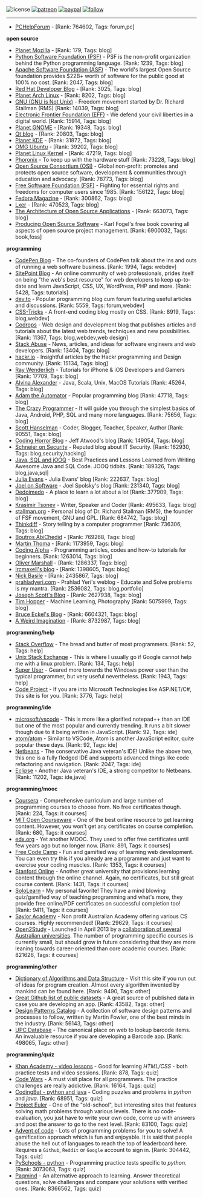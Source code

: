 ![license](https://img.shields.io/github/license/prahladyeri/siterank-stats.svg)
[![patreon](https://img.shields.io/badge/Patreon-brown.svg?logo=patreon)](https://www.patreon.com/prahladyeri)
[![paypal](https://img.shields.io/badge/PayPal-blue.svg?logo=paypal)](https://www.paypal.com/cgi-bin/webscr?cmd=_s-xclick&hosted_button_id=JM8FUXNFUK6EU)
[![follow](https://img.shields.io/twitter/follow/prahladyeri.svg?style=social)](https://twitter.com/prahladyeri)

---
- [PCHelpForum](https://pchelpforum.net) -  [Rank: 764602, Tags: forum,pc]

**open source**

- [Planet Mozilla](http://planet.mozilla.org/) -  [Rank: 179, Tags: blog]
- [Python Software Foundation (PSF)](https://www.python.org/psf/) - PSF is the non-profit organization behind the Python programming language. [Rank: 1239, Tags: blog]
- [Apache Software Foundation (ASF)](https://www.apache.org/) - The world's largest Open Source foundation provides $22B+ worth of software for the public good at 100% no cost. [Rank: 2047, Tags: blog]
- [Red Hat Developer Blog](https://developerblog.redhat.com/) -  [Rank: 3025, Tags: blog]
- [Planet Arch Linux](https://planet.archlinux.org/) -  [Rank: 8202, Tags: blog]
- [GNU (GNU is Not Unix)](https://www.gnu.org) - Freedom movement started by Dr. Richard Stallman (RMS) [Rank: 14039, Tags: blog]
- [Electronic Frontier Foundation (EFF)](https://www.eff.org/) - We defend your civil liberties in a digital world. [Rank: 15914, Tags: blog]
- [Planet GNOME](https://planet.gnome.org/) -  [Rank: 19348, Tags: blog]
- [Qt blog](http://blog.qt.io/) -  [Rank: 20803, Tags: blog]
- [Planet KDE](https://planet.kde.org/) -  [Rank: 31872, Tags: blog]
- [OMG Ubuntu](https://www.omgubuntu.co.uk/) -  [Rank: 39202, Tags: blog]
- [Planet Linux Kernel](http://planet.kernel.org/) -  [Rank: 47219, Tags: blog]
- [Phoronix](https://www.phoronix.com/) - To keep up with the hardware stuff [Rank: 73228, Tags: blog]
- [Open Source Consortium (OSI)](https://opensource.org) - Global non-profit: promotes and protects open source software, development & communities through education and advocacy. [Rank: 78773, Tags: blog]
- [Free Software Foundation (FSF)](https://www.fsf.org/) - Fighting for essential rights and freedoms for computer users since 1985. [Rank: 156122, Tags: blog]
- [Fedora Magazine](https://fedoramagazine.org/) -  [Rank: 300862, Tags: blog]
- [Lxer](http://lxer.com/) -  [Rank: 470523, Tags: blog]
- [The Architecture of Open Source Applications](http://www.aosabook.org/en/index.html) -  [Rank: 663073, Tags: blog]
- [Producing Open Source Software](https://producingoss.com/) - Karl Fogel's free book covering all aspects of open source project management. [Rank: 6900032, Tags: book,foss]

**programming**

- [CodePen Blog](https://blog.codepen.io/) - The co-founders of CodePen talk about the ins and outs of running a web software business. [Rank: 1994, Tags: webdev]
- [SitePoint Blog](https://www.sitepoint.com/blog/) - An online community of web professionals, prides itself on being "the web's best resource" for web developers to keep up-to-date and learn JavaScript, CSS, UX, WordPress, PHP and more. [Rank: 5428, Tags: tutorials]
- [dev.to](https://dev.to/) - Popular programming blog cum forum featuring useful articles and discussions. [Rank: 5559, Tags: forum,webdev]
- [CSS-Tricks](https://css-tricks.com/) - A front-end coding blog mostly on CSS. [Rank: 8919, Tags: blog,webdev]
- [Codrops](https://tympanus.net/codrops/) - Web design and development blog that publishes articles and tutorials about the latest web trends, techniques and new possibilities. [Rank: 11367, Tags: blog,webdev,web design]
- [Stack Abuse](https://stackabuse.com/) - News, articles, and ideas for software engineers and web developers. [Rank: 13404, Tags: blog]
- [hackr.io](https://hackr.io/blog) - Insightful articles by the Hackr programming and Design community. [Rank: 15134, Tags: blog]
- [Ray Wenderlich](https://www.raywenderlich.com/) - Tutorials for iPhone & iOS Developers and Gamers [Rank: 17709, Tags: blog]
- [Alvina Alexander](https://alvinalexander.com/) - Java, Scala, Unix, MacOS Tutorials [Rank: 45264, Tags: blog]
- [Adam the Automator](https://adamtheautomator.com/) - Popular programming blog [Rank: 47718, Tags: blog]
- [The Crazy Programmer](https://www.thecrazyprogrammer.com/) - It will guide you through the simplest basics of Java, Android, PHP, SQL and many more languages. [Rank: 75656, Tags: blog]
- [Scott Hanselman](https://www.hanselman.com/) - Coder, Blogger, Teacher, Speaker, Author [Rank: 90551, Tags: blog]
- [Coding Horror Blog](https://blog.codinghorror.com/) - Jeff Atwood's blog [Rank: 149054, Tags: blog]
- [Schneier on Security](https://www.schneier.com/) - Reputed blog about IT Security. [Rank: 162930, Tags: blog,security,hacking]
- [Java, SQL and jOOQ](https://blog.jooq.org/) - Best Practices and Lessons Learned from Writing Awesome Java and SQL Code. JOOQ tidbits. [Rank: 189326, Tags: blog,java,sql]
- [Julia Evans](https://jvns.ca/) - Julia Evans' blog [Rank: 222637, Tags: blog]
- [Joel on Software](https://www.joelonsoftware.com/) - Joel Spolsky's blog [Rank: 231340, Tags: blog]
- [Dedoimedo](https://www.dedoimedo.com/) - A place to learn a lot about a lot [Rank: 377909, Tags: blog]
- [Krasimir Tsonev](https://krasimirtsonev.com/) - Writer, Speaker and Coder [Rank: 495633, Tags: blog]
- [stallman.org](https://stallman.org) - Personal blog of Dr. Richard Stallman (RMS), the founder of FSF movement, GNU and GPL. [Rank: 684742, Tags: blog]
- [Thinkdiff](https://thinkdiff.net/) - Story telling by a computer programmer [Rank: 736306, Tags: blog]
- [Boutros AbiChedid](https://bacsoftwareconsulting.com/blog/index.php/about/) -  [Rank: 769268, Tags: blog]
- [Martin Thoma](https://martin-thoma.com/) -  [Rank: 1173959, Tags: blog]
- [Coding Alpha](https://www.codingalpha.com/) - Programming articles, codes and how-to tutorials for beginners. [Rank: 1263014, Tags: blog]
- [Oliver Marshall](https://olivermarshall.net/) -  [Rank: 1286337, Tags: blog]
- [Ircmaxell's blog](https://blog.ircmaxell.com/) -  [Rank: 1398605, Tags: blog]
- [Nick Basile](https://nick-basile.com/) -  [Rank: 2435867, Tags: blog]
- [prahladyeri.com](https://prahladyeri.com) - Prahlad Yeri's weblog - Educate and Solve problems is my mantra. [Rank: 2536082, Tags: blog,portfolio]
- [Joseph Scott's Blog](https://blog.josephscott.org/) -  [Rank: 2627938, Tags: blog]
- [Tim Hopper](https://tdhopper.com/) - Machine Learning, Photography [Rank: 5075999, Tags: blog]
- [Bruce Eckel's Blog](https://www.bruceeckel.com/) -  [Rank: 6604321, Tags: blog]
- [A Weird Imagination](https://aweirdimagination.net/) -  [Rank: 8732987, Tags: blog]

**programming/help**

- [Stack Overflow](https://stackoverflow.com) - The bread and butter of most programmers. [Rank: 52, Tags: help]
- [Unix Stack Exchange](https://unix.stackexchange.com) - This is where I usually go if Google cannot help me with a linux problem. [Rank: 134, Tags: help]
- [Super User](https://superuser.com) - Geared more towards the Windows power user than the typical programmer, but very useful nevertheless. [Rank: 1943, Tags: help]
- [Code Project](https://www.codeproject.com) - If you are into Microsoft Technologies like ASP.NET/C#, this site is for you. [Rank: 3776, Tags: help]

**programming/ide**

- [microsoft/vscode](https://github.com/microsoft/vscode) - This is more like a glorified notepad++ than an IDE but one of the most popular and currently trending. It runs a bit slower though due to it being written in JavaScript. [Rank: 92, Tags: ide]
- [atom/atom](https://github.com/atom/atom) - Similar to VSCode, Atom is another JavaScript editor, quite popular these days. [Rank: 92, Tags: ide]
- [Netbeans](https://netbeans.apache.org/) - The conservative Java veteran's IDE! Unlike the above two, this one is a fully fledged IDE and supports advanced things like code refactoring and navigation. [Rank: 2047, Tags: ide]
- [Eclipse](https://eclipse.org) - Another Java veteran's IDE, a strong competitor to Netbeans. [Rank: 11202, Tags: ide,java]

**programming/mooc**

- [Coursera](https://www.coursera.org/) - Comprehensive curriculum and large number of programming courses to choose from. No free certificates though. [Rank: 224, Tags: it courses]
- [MIT Open Courseware](https://ocw.mit.edu) - One of the best online resource to get learning content. However, you won't get any certificates on course completion. [Rank: 680, Tags: it courses]
- [edx.org](https://courses.edx.org/) - Yet another MOOC. They used to offer free certificates until few years ago but no longer now. [Rank: 891, Tags: it courses]
- [Free Code Camp](https://www.freecodecamp.org/) - Fun and gamified way of learning web development. You can even try this if you already are a programmer and just want to exercise your coding muscles. [Rank: 1353, Tags: it courses]
- [Stanford Online](http://online.stanford.edu/) - Another great university that provisions learning content through the online channel. Again, no certificates, but still great course content. [Rank: 1431, Tags: it courses]
- [SoloLearn](https://www.sololearn.com) - My personal favorite! They have a mind blowing quiz/gamified way of teaching programming and what's more, they provide free online/PDF certificates on successful completion too! [Rank: 9411, Tags: it courses]
- [Saylor Academy](https://learn.saylor.org) - Non profit Australian Academy offering various CS courses. Highly recommended! [Rank: 29629, Tags: it courses]
- [Open2Study](https://www.open2study.com) - Launched in April 2013 by a [collaboration of several Australian universities](http://www.thegoodmooc.com/2013/06/a-review-of-open2study.html). The number of programming specific courses is currently small, but should grow in future considering that they are more leaning towards career-oriented than core academic courses. [Rank: 821626, Tags: it courses]

**programming/other**

- [Dictionary of Algorithms and Data Structure](http://xlinux.nist.gov/dads/) - Visit this site if you run out of ideas for program creation. Almost every algorithm invented by mankind can be found here. [Rank: 9490, Tags: other]
- [Great Github list of public datasets](http://www.datasciencecentral.com/profiles/blogs/great-github-list-of-public-data-sets) - A great source of published data in case you are developing an app. [Rank: 43582, Tags: other]
- [Design Patterns Catalog](http://martinfowler.com/eaaCatalog/) - A collection of software design patterns and processes to follow, written by Martin Fowler, one of the best minds in the industry. [Rank: 56143, Tags: other]
- [UPC Database](https://www.upcdatabase.com/itemform.asp) - The canonical place on web to lookup barcode items. An invaluable resource if you are developing a Barcode app. [Rank: 498065, Tags: other]

**programming/quiz**

- [Khan Academy - video lessons](https://www.khanacademy.org/) - Good for learning *HTML/CSS* - both practice tests and video sessions. [Rank: 878, Tags: quiz]
- [Code Wars](https://www.codewars.com/) - A must visit place for all programmers. The practice challenges are really addictive. [Rank: 16164, Tags: quiz]
- [CodingBat - python and java](https://codingbat.com/) - Coding puzzles and problems in *python* and *java*. [Rank: 68951, Tags: quiz]
- [Project Euler](https://projecteuler.net/) - One of the "old-school", but interesting sites that features solving math problems through various levels. There is no code-evaluation, you just have to write your own code, come up with answers and post the answer to go to the next level. [Rank: 83100, Tags: quiz]
- [Advent of code](https://adventofcode.com/) - Lots of programming problems for you to solve! A gamification approach which is fun and enjoyable. It is said that people abuse the hell out of languages to reach the top of leaderboard here. Requires a `Github`, `Reddit` or `Google` account to sign in. [Rank: 304442, Tags: quiz]
- [PySchools - python](https://www.pyschools.com) - Programming practice tests specific to *python*. [Rank: 3073063, Tags: quiz]
- [Paqmind](https://paqmind.com/) - An alternative approach to learning. Answer theoretical questions, solve challenges and compare your solutions with verified ones. [Rank: 8366562, Tags: quiz]


